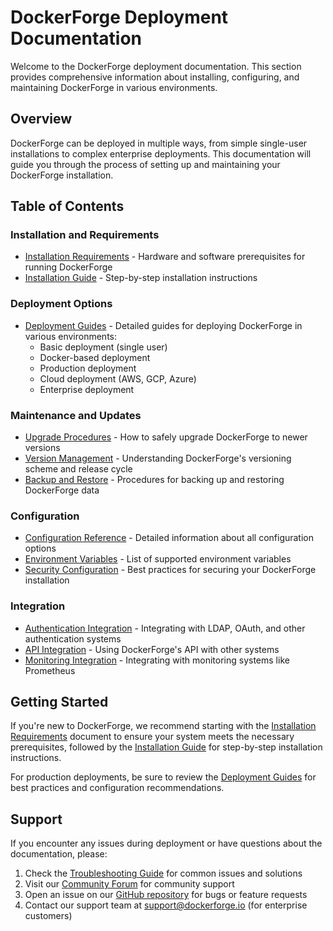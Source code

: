 # DockerForge Deployment Documentation

Welcome to the DockerForge deployment documentation. This section provides comprehensive information about installing, configuring, and maintaining DockerForge in various environments.

## Overview

DockerForge can be deployed in multiple ways, from simple single-user installations to complex enterprise deployments. This documentation will guide you through the process of setting up and maintaining your DockerForge installation.

## Table of Contents

### Installation and Requirements

- [Installation Requirements](./installation_requirements.md) - Hardware and software prerequisites for running DockerForge
- [Installation Guide](../INSTALLATION.md) - Step-by-step installation instructions

### Deployment Options

- [Deployment Guides](./deployment_guides.md) - Detailed guides for deploying DockerForge in various environments:
  - Basic deployment (single user)
  - Docker-based deployment
  - Production deployment
  - Cloud deployment (AWS, GCP, Azure)
  - Enterprise deployment

### Maintenance and Updates

- [Upgrade Procedures](./upgrade_procedures.md) - How to safely upgrade DockerForge to newer versions
- [Version Management](./version_management.md) - Understanding DockerForge's versioning scheme and release cycle
- [Backup and Restore](./backup_restore.md) - Procedures for backing up and restoring DockerForge data

### Configuration

- [Configuration Reference](./configuration_reference.md) - Detailed information about all configuration options
- [Environment Variables](./environment_variables.md) - List of supported environment variables
- [Security Configuration](./security_configuration.md) - Best practices for securing your DockerForge installation

### Integration

- [Authentication Integration](./authentication_integration.md) - Integrating with LDAP, OAuth, and other authentication systems
- [API Integration](./api_integration.md) - Using DockerForge's API with other systems
- [Monitoring Integration](./monitoring_integration.md) - Integrating with monitoring systems like Prometheus

## Getting Started

If you're new to DockerForge, we recommend starting with the [Installation Requirements](./installation_requirements.md) document to ensure your system meets the necessary prerequisites, followed by the [Installation Guide](../INSTALLATION.md) for step-by-step installation instructions.

For production deployments, be sure to review the [Deployment Guides](./deployment_guides.md) for best practices and configuration recommendations.

## Support

If you encounter any issues during deployment or have questions about the documentation, please:

1. Check the [Troubleshooting Guide](../user_guide/troubleshooting.md) for common issues and solutions
2. Visit our [Community Forum](https://community.dockerforge.io) for community support
3. Open an issue on our [GitHub repository](https://github.com/NModlin/dockerForge/issues) for bugs or feature requests
4. Contact our support team at support@dockerforge.io (for enterprise customers)
